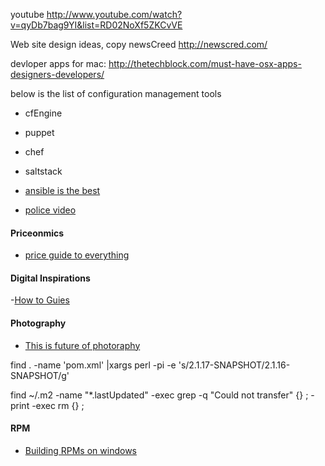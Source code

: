 youtube
http://www.youtube.com/watch?v=qyDb7bag9YI&list=RD02NoXf5ZKCvVE

Web site design ideas,
copy newsCreed http://newscred.com/


devloper apps for mac:
http://thetechblock.com/must-have-osx-apps-designers-developers/


below is the list of configuration management tools
- cfEngine
- puppet
- chef
- saltstack
- [ansible is the best](http://devo.ps/blog/2013/07/03/ansible-simply-kicks-ass.html)

- [police video](http://www.youtube.com/watch?v=6wXkI4t7nuc)


#### Priceonmics
- [price guide to everything](http://priceonomics.com/)


#### Digital Inspirations
-[How to Guies](http://www.labnol.org/)


#### Photography
- [This is future of photoraphy](http://www.nytimes.com/newsgraphics/2013/07/21/silk-road/)

find . -name 'pom.xml' |xargs perl -pi -e 's/2.1.17-SNAPSHOT/2.1.16-SNAPSHOT/g'

find ~/.m2  -name "*.lastUpdated" -exec grep -q "Could not transfer" {} \; -print -exec rm {} \;


#### RPM
- [Building RPMs on windows](http://crlog.info/2012/09/11/building-rpms-on-windows/)
